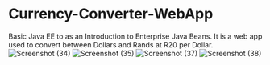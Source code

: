# Currency-Converter-WebApp
Basic Java EE to as an Introduction to Enterprise Java Beans. It is a web app used to convert between Dollars and Rands at R20 per Dollar.
![Screenshot (34)](https://user-images.githubusercontent.com/86341371/234160901-99da1f9f-ac4c-4880-b508-bac3fa91b87d.png)
![Screenshot (35)](https://user-images.githubusercontent.com/86341371/234160903-aa3fcc75-b1d3-4c9b-8c5d-797bab2df28e.png)
![Screenshot (37)](https://user-images.githubusercontent.com/86341371/234160904-93231d00-2075-4077-b7ab-c4761c0fb1a8.png)
![Screenshot (38)](https://user-images.githubusercontent.com/86341371/234160905-dca0610c-cdd2-4731-bf13-c4cca5e0f25b.png)

